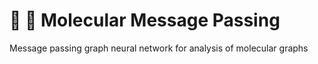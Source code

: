 # :pill: :envelope_with_arrow: Molecular Message Passing
Message passing graph neural network for analysis of molecular graphs
